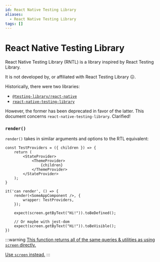 ```yaml
---
id: React Native Testing Library
aliases:
  - React Native Testing Library
tags: []
---
```


# React Native Testing Library

React Native Testing Library (RNTL) is a library inspired by React Testing Library.

It is not developed by, or affiliated with React Testing Library 😖.

Historically, there were two libraries:
- [`@testing-library/react-native`](https://github.com/testing-library/native-testing-library)
- [`react-native-testing-library`](https://github.com/callstack/react-native-testing-library)

However, the former has been deprecated in favor of the latter.
This document concerns `react-native-testing-library`. Clarified!

### `render()`

`render()` takes in similar arguments and options to the RTL equivalent:
```tsx
const TestProviders = ({ children }) => {
    return ( 
        <StateProvider>
            <ThemeProvider>
                {children}
            </ThemeProvider>
        </StateProvider>
    );
}

it('can render', () => {
    render(<SomeAppComponent />, {
        wrapper: TestProviders,
    });

    expect(screen.getByText("Hi!")).toBeDefined();

    // Or maybe with jest-dom
    expect(screen.getByText("Hi!")).toBeVisible();
})
```

:::warning
[This function returns all of the same queries & utilities as using `screen` directly.](https://callstack.github.io/react-native-testing-library/docs/api/render#render-result)

[Use `screen` instead.](https://kentcdodds.com/blog/common-mistakes-with-react-testing-library#not-using-screen)
:::
